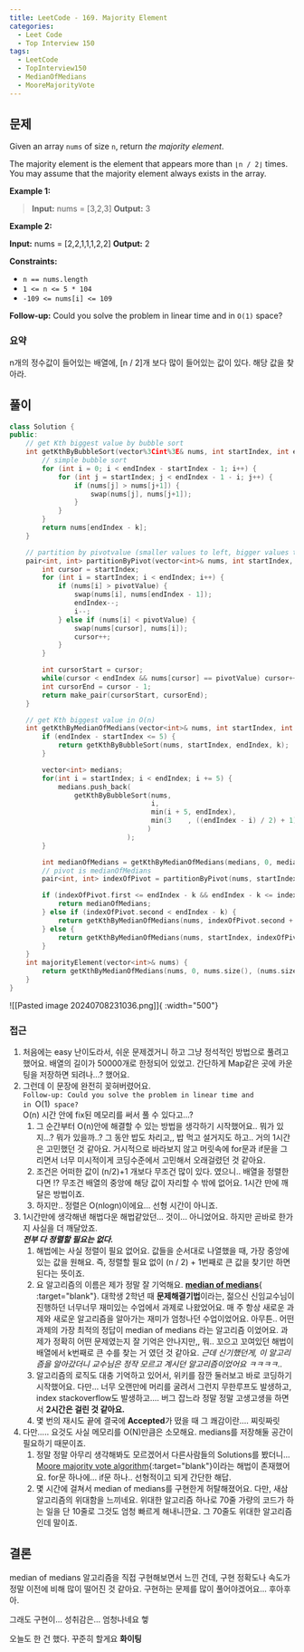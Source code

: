 ```yaml
---
title: LeetCode - 169. Majority Element
categories:
  - Leet Code
  - Top Interview 150
tags:
  - LeetCode
  - TopInterview150
  - MedianOfMedians
  - MooreMajorityVote
---
```


## 문제

Given an array `nums` of size `n`, return _the majority element_.

The majority element is the element that appears more than `⌊n / 2⌋` times. You may assume that the majority element always exists in the array.

**Example 1:**

> **Input:** nums = [3,2,3]
> **Output:** 3

**Example 2:**

**Input:** nums = [2,2,1,1,1,2,2]
**Output:** 2

**Constraints:**

- `n == nums.length`
- `1 <= n <= 5 * 104`
- `-109 <= nums[i] <= 109`

**Follow-up:** Could you solve the problem in linear time and in `O(1)` space?

### 요약

n개의 정수값이 들어있는 배열에, [n / 2]개 보다 많이 들어있는 값이 있다. 해당 값을 찾아라.

## 풀이

``` c++
class Solution {
public:
    // get Kth biggest value by bubble sort
    int getKthByBubbleSort(vector%3Cint%3E& nums, int startIndex, int endIndex, int k) {
        // simple bubble sort
        for (int i = 0; i < endIndex - startIndex - 1; i++) {
            for (int j = startIndex; j < endIndex - 1 - i; j++) {
                if (nums[j] > nums[j+1]) {
                    swap(nums[j], nums[j+1]);
                }
            }
        }
        return nums[endIndex - k];
    }

    // partition by pivotvalue (smaller values to left, bigger values to right of the pivot)
    pair<int, int> partitionByPivot(vector<int>& nums, int startIndex, int endIndex, int pivotValue) {
        int cursor = startIndex;
        for (int i = startIndex; i < endIndex; i++) {
            if (nums[i] > pivotValue) {
                swap(nums[i], nums[endIndex - 1]);
                endIndex--;
                i--;
            } else if (nums[i] < pivotValue) {
                swap(nums[cursor], nums[i]);
                cursor++;
            }
        }

        int cursorStart = cursor;
        while(cursor < endIndex && nums[cursor] == pivotValue) cursor++;
        int cursorEnd = cursor - 1;
        return make_pair(cursorStart, cursorEnd);
    }

    // get Kth biggest value in O(n)
    int getKthByMedianOfMedians(vector<int>& nums, int startIndex, int endIndex, int k) {
        if (endIndex - startIndex <= 5) {
            return getKthByBubbleSort(nums, startIndex, endIndex, k);
        }

        vector<int> medians;
        for(int i = startIndex; i < endIndex; i += 5) {
            medians.push_back(
                getKthByBubbleSort(nums, 
                                   i,
                                   min(i + 5, endIndex), 
                                   min(3    , ((endIndex - i) / 2) + 1)
                                  )
                             );
        }

        int medianOfMedians = getKthByMedianOfMedians(medians, 0, medians.size(), (medians.size() / 2) + 1);
        // pivot is medianOfMedians
        pair<int, int> indexOfPivot = partitionByPivot(nums, startIndex, endIndex, medianOfMedians); 

        if (indexOfPivot.first <= endIndex - k && endIndex - k <= indexOfPivot.second) {
            return medianOfMedians;
        } else if (indexOfPivot.second < endIndex - k) {
            return getKthByMedianOfMedians(nums, indexOfPivot.second + 1, endIndex, k);
        } else {
            return getKthByMedianOfMedians(nums, startIndex, indexOfPivot.first, k - (endIndex - indexOfPivot.first));
        }
    }
    int majorityElement(vector<int>& nums) {
        return getKthByMedianOfMedians(nums, 0, nums.size(), (nums.size() / 2) + 1);
    }
}
```

![[Pasted image 20240708231036.png]]{ :width="500"}

### 접근

1. 처음에는 easy 난이도라서, 쉬운 문제겠거니 하고 그냥 정석적인 방법으로 풀려고 했어요. 배열의 길이가 50000개로 한정되어 있었고. 간단하게 Map같은 곳에 카운팅을 저장하면 되려나...? 했어요.
2. 그런데 이 문장에 완전히 꽂혀버렸어요.  
   `Follow-up: Could you solve the problem in linear time and in `O(1)` space?`  
   O(n) 시간 안에 fix된 메모리를 써서 풀 수 있다고...?
	1. 그 순간부터 O(n)안에 해결할 수 있는 방법을 생각하기 시작했어요.. 뭐가 있지...? 뭐가 있을까..? 그 동안 밥도 차리고,, 밥 먹고 설거지도 하고.. 거의 1시간은 고민했던 것 같아요. 거시적으로 바라보지 않고 머릿속에 for문과 if문을 그리면서 너무 미시적이게 코딩수준에서 고민해서 오래걸렸던 것 같아요.
	2. 조건은 어떠한 값이 (n/2)+1 개보다 무조건 많이 있다. 였으니.. 배열을 정렬한다면 !? 무조건 배열의 중앙에 해당 값이 자리할 수 밖에 없어요. 1시간 만에 깨달은 방법이죠.
	3. 하지만.. 정렬은 O(nlogn)이에요... 선형 시간이 아니죠.
3. 1시간만에 생각해낸 해법다운 해법같았던... 것이... 아니었어요. 하지만 곧바로 한가지 사실을 더 깨달았죠.  
   ***전부 다 정렬할 필요는 없다.***
	1. 해법에는 사실 정렬이 필요 없어요. 값들을 순서대로 나열했을 때, 가장 중앙에 있는 값을 원해요. 즉, 정렬할 필요 없이  (n / 2) + 1번째로 큰 값을 찾기만 하면 된다는 뜻이죠.
	2. 요 알고리즘의 이름은 제가 정말 잘 기억해요. [**median of medians**](https://en.wikipedia.org/wiki/Median_of_medians){ :target="blank"}. 대학생 2학년 때 **문제해결기법**이라는, 젊으신 신임교수님이 진행하던 너무너무 재미있는 수업에서 과제로 나왔었어요. 매 주 항상 새로운 과제와 새로운 알고리즘을 알아가는 재미가 엄청나던 수업이었어요. 아무튼.. 어떤 과제의 가장 최적의 정답이 median of medians 라는 알고리즘 이었어요. 과제가 정확히 어떤 문제였는지 잘 기억은 안나지만,, 뭐.. 꼬으고 꼬여있던 해법이 배열에서 k번째로 큰 수를 찾는 거 였던 것 같아요. *근데 신기했던게, 이 알고리즘을 알아갔더니 교수님은 정작 모르고 계시던 알고리즘이었어요 ㅋㅋㅋㅋ..*
	3. 알고리즘의 로직도 대충 기억하고 있어서, 위키를 잠깐 둘러보고 바로 코딩하기 시작했어요. 다만... 너무 오랜만에 머리를 굴려서 그런지 무한루프도 발생하고, index stackoverflow도 발생하고.... 버그 잡느라 정말 정말 고생고생을 하면서 **2시간은 걸린 것 같아요.**
	4. 몇 번의 재시도 끝에 결국에 **Accepted**가 떴을 때 그 쾌감이란.... 찌릿짜릿
4. 다만..... 요것도 사실 메모리를 O(N)만큼은 소모해요. medians를 저장해둘 공간이 필요하기 때문이죠.
	1. 정말 정말 아무리 생각해봐도 모르겠어서 다른사람들의 Solutions를 봤더니... [Moore majority vote algorithm](https://en.wikipedia.org/wiki/Boyer%E2%80%93Moore_majority_vote_algorithm){:target="blank"}이라는 해법이 존재했어요. for문 하나에... if문 하나.. 선형적이고 되게 간단한 해답.
	2. 몇 시간에 걸쳐서 median of medians를 구현한게 허탈해졌어요. 다만, 새삼 알고리즘의 위대함을 느끼네요. 위대한 알고리즘 하나로 70줄 가량의 코드가 하는 일을 단 10줄로 그것도 엄청 빠르게 해내니깐요. 그 70줄도 위대한 알고리즘인데 말이죠.

## 결론

median of medians 알고리즘을 직접 구현해보면서 느낀 건데, 구현 정확도나 속도가 정말 이전에 비해 많이 떨어진 것 같아요. 구현하는 문제를 많이 풀어야겠어요... 후아후아.

그래도 구현이... 성취감은... 엄청나네요 헿

오늘도 한 건 했다. 꾸준히 할게요 **화이팅**